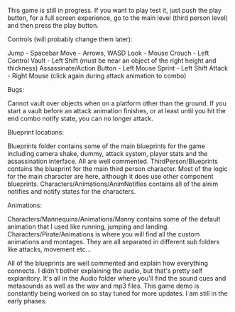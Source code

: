This game is still in progress. If you want to play test it, just push the play button, for a full screen experience, go to the main level (third person level) and then press the play button.

Controls (will probably change them later): 

Jump - Spacebar
Move - Arrows, WASD
Look - Mouse
Crouch - Left Control
Vault - Left Shift (must be near an object of the right height and thickness)
Assassinate/Action Button - Left Mouse
Sprint - Left Shift
Attack - Right Mouse (click again during attack animation to combo)

Bugs: 

Cannot vault over objects when on a platform other than the ground.
If you start a vault before an attack animation finishes, or at least until you hit the end combo notify state, you can no longer attack.

Blueprint locations:

Blueprints folder contains some of the main blueprints for the game including camera shake, dummy, attack system, player stats and the assassination interface. All are well commented.
ThirdPerson/Blueprints contains the blueprint for the main third person character. Most of the logic for the main character are here, although it does use other component blueprints.
Characters/Animations/AnimNotifies contains all of the ainim notifies and notify states for the characters.

Animations: 

Characters/Mannequins/Animations/Manny contains some of the default animation that I used like running, jumping and landing.
Characters/Pirate/Animations is where you will find all the custom animations and montages. They are all separated in different sub folders like attacks, movement etc...

All of the blueprints are well commented and explain how everything connects. I didn't bother explaining the audio, but that's pretty self explanitory. It's all in the Audio folder where you'll find
the sound cues and metasounds as well as the wav and mp3 files. This game demo is constantly being worked on so stay tuned for more updates. I am still in the early phases.
